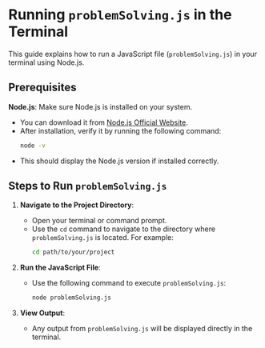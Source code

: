 # Running `problemSolving.js` in the Terminal

This guide explains how to run a JavaScript file (`problemSolving.js`) in your terminal using Node.js.

## Prerequisites

 **Node.js**: Make sure Node.js is installed on your system.
   - You can download it from [Node.js Official Website](https://nodejs.org/).
   - After installation, verify it by running the following command:
     ```bash
     node -v
     ```
   - This should display the Node.js version if installed correctly.

## Steps to Run `problemSolving.js`

1. **Navigate to the Project Directory**:
   - Open your terminal or command prompt.
   - Use the `cd` command to navigate to the directory where `problemSolving.js` is located. For example:
     ```bash
     cd path/to/your/project
     ```

2. **Run the JavaScript File**:
   - Use the following command to execute `problemSolving.js`:
     ```bash
     node problemSolving.js
     ```

3. **View Output**:
   - Any output from `problemSolving.js` will be displayed directly in the terminal.

